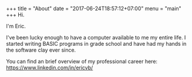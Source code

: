 +++
title = "About"
date = "2017-06-24T18:57:12+07:00"
menu = "main"
+++
Hi.

I'm Eric.

I've been lucky enough to have a computer available to me my entire life.  I started writing BASIC programs in grade school and have had my hands in the software clay ever since.

You can find an brief overview of my professional career here: https://www.linkedin.com/in/ericvb/


